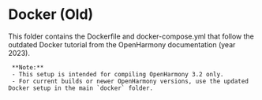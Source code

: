 # Docker (Old)

This folder contains the Dockerfile and docker-compose.yml that follow the outdated Docker tutorial from the OpenHarmony documentation (year 2023).

```
 **Note:**
 - This setup is intended for compiling OpenHarmony 3.2 only.
 - For current builds or newer OpenHarmony versions, use the updated Docker setup in the main `docker` folder.
```
